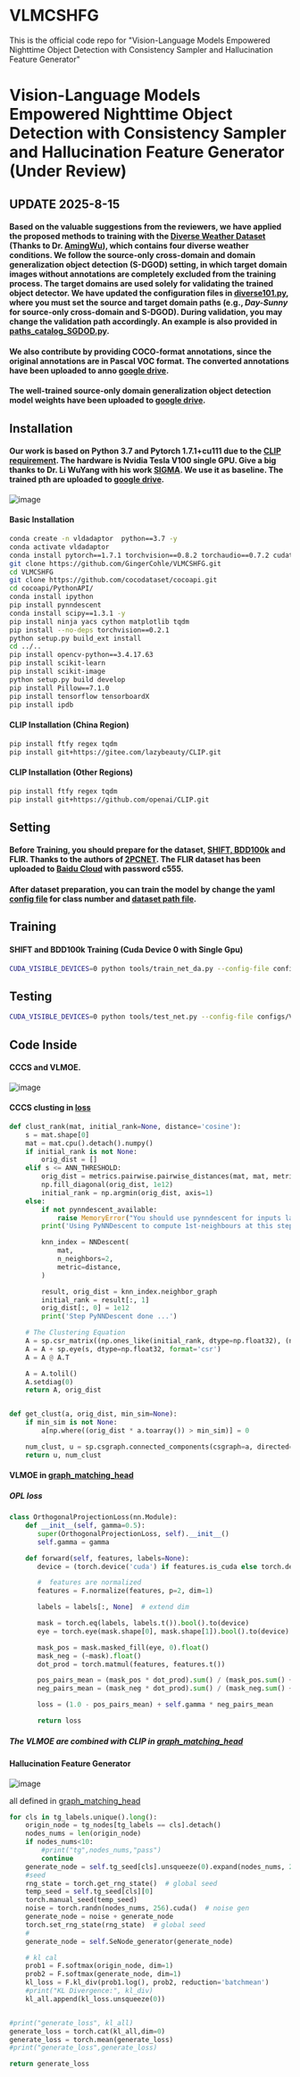 # VLMCSHFG
This is the official code repo for "Vision-Language Models Empowered Nighttime Object Detection  with Consistency Sampler and Hallucination Feature Generator"
# Vision-Language Models Empowered Nighttime Object Detection  with Consistency Sampler and Hallucination Feature Generator (Under Review)

## UPDATE 2025-8-15

#### Based on the valuable suggestions from the reviewers, we have applied the proposed methods to training with the [Diverse Weather Dataset](https://drive.google.com/drive/folders/1IIUnUrJrvFgPzU8D6KtV0CXa8k1eBV9B) (Thanks to Dr. [AmingWu](https://github.com/AmingWu)), which contains four diverse weather conditions. We follow the source-only cross-domain and domain generalization object detection (S-DGOD) setting, in which target domain images without annotations are completely excluded from the training process. The target domains are used solely for validating the trained object detector. We have updated the configuration files in [diverse101.py](https://github.com/GingerCohle/VLMCSHFG/blob/main/configs/VLMCSHFG/diverser101.yaml), where you must set the source and target domain paths (e.g., *Day-Sunny* for source-only cross-domain and S-DGOD). During validation, you may change the validation path accordingly. An example is also provided in [paths_catalog_SGDOD.py](https://github.com/GingerCohle/VLMCSHFG/blob/main/fcos_core/config/paths_catalog_SGDOD.py).

#### We also contribute by providing COCO-format annotations, since the original annotations are in Pascal VOC format. The converted annotations have been uploaded to anno [google drive](https://drive.google.com/drive/folders/10uDLhBJA7FuPl2DvMJH_42bjvbSUcgxa).

#### The well-trained source-only domain generalization object detection model weights have been uploaded to [google drive](https://drive.google.com/drive/folders/1pMiPDe1If7rssy6332jL6lu_MAzy8UXo?usp=drive_link).

## Installation

####  Our work is based on Python 3.7 and Pytorch 1.7.1+cu111 due to the  [CLIP requirement](https://github.com/openai/CLIP). The hardware is Nvidia Tesla V100 single GPU. Give a big thanks to Dr. Li WuYang with his work [SIGMA](https://github.com/CityU-AIM-Group/SIGMA). We use it as baseline. The trained pth are  uploaded to [google drive](https://drive.google.com/drive/folders/1pMiPDe1If7rssy6332jL6lu_MAzy8UXo?usp=drive_link).
![image](https://github.com/user-attachments/assets/9d9c40fc-6f68-4742-a9e1-3af3512f473c)

#### Basic Installation

```bash
conda create -n vldadaptor  python==3.7 -y
conda activate vldadaptor
conda install pytorch==1.7.1 torchvision==0.8.2 torchaudio==0.7.2 cudatoolkit=10.2 -c pytorch
git clone https://github.com/GingerCohle/VLMCSHFG.git
cd VLMCSHFG
git clone https://github.com/cocodataset/cocoapi.git
cd cocoapi/PythonAPI/
conda install ipython
pip install pynndescent
conda install scipy==1.3.1 -y
pip install ninja yacs cython matplotlib tqdm 
pip install --no-deps torchvision==0.2.1 
python setup.py build_ext install
cd ../..
pip install opencv-python==3.4.17.63
pip install scikit-learn
pip install scikit-image
python setup.py build develop
pip install Pillow==7.1.0
pip install tensorflow tensorboardX
pip install ipdb
```

#### CLIP Installation (China Region)

```bash
pip install ftfy regex tqdm
pip install git+https://gitee.com/lazybeauty/CLIP.git
```

#### CLIP Installation (Other Regions)

```bash
pip install ftfy regex tqdm
pip install git+https://github.com/openai/CLIP.git
```

## Setting

#### Before Training, you should prepare for the dataset, [SHIFT, BDD100k](https://www.dropbox.com/scl/fo/258uzp6i0dz17zsj234r6/h?rlkey=kb6brfk1oqc1ddsa3ulz8v9ei&e=1&dl=0) and FLIR. Thanks to the authors of [2PCNET](https://github.com/mecarill/2pcnet). The FLIR dataset has been uploaded to [Baidu Cloud]( https://pan.baidu.com/s/1_sjia3kP-JGs69W0AxzYoQ) with password c555.

#### After dataset preparation, you can train the model by change the yaml [config file](https://github.com/GingerCohle/VLMCSHFG/blob/main/configs/VLMCSHFG/vlmcshfg_res50_cityscapace_to_foggy.yaml#L53) for class number and [dataset path file](https://github.com/GingerCohle/VLMCSHFG/blob/main/fcos_core/config/paths_catalog.py#L99).

## Training

#### SHIFT and BDD100k Training (Cuda Device 0 with Single Gpu)

```bash
CUDA_VISIBLE_DEVICES=0 python tools/train_net_da.py --config-file configs/VLMCSHFG/vlmcshfg_res50_cityscapace_to_foggy.yaml
```

## Testing

```bash
CUDA_VISIBLE_DEVICES=0 python tools/test_net.py --config-file configs/VLMCSHFG/vlmcshfg_res50_cityscapace_to_foggy.yaml MODEL.WEIGHT $model path$
```

## Code Inside

#### CCCS and VLMOE.
![image](https://github.com/user-attachments/assets/bdf611ee-637b-40d0-92d9-dd4bd3a26f19)



#### CCCS clusting in  [loss](https://github.com/GingerCohle/VLMCSHFG/blob/main/fcos_core/modeling/rpn/fcos/loss.py) 


```python
def clust_rank(mat, initial_rank=None, distance='cosine'):
    s = mat.shape[0]
    mat = mat.cpu().detach().numpy()
    if initial_rank is not None:
        orig_dist = []
    elif s <= ANN_THRESHOLD:
        orig_dist = metrics.pairwise.pairwise_distances(mat, mat, metric=distance)
        np.fill_diagonal(orig_dist, 1e12)
        initial_rank = np.argmin(orig_dist, axis=1)
    else:
        if not pynndescent_available:
            raise MemoryError("You should use pynndescent for inputs larger than {} samples.".format(ANN_THRESHOLD))
        print('Using PyNNDescent to compute 1st-neighbours at this step ...')

        knn_index = NNDescent(
            mat,
            n_neighbors=2,
            metric=distance,
        )

        result, orig_dist = knn_index.neighbor_graph
        initial_rank = result[:, 1]
        orig_dist[:, 0] = 1e12
        print('Step PyNNDescent done ...')

    # The Clustering Equation
    A = sp.csr_matrix((np.ones_like(initial_rank, dtype=np.float32), (np.arange(0, s), initial_rank)), shape=(s, s))
    A = A + sp.eye(s, dtype=np.float32, format='csr')
    A = A @ A.T

    A = A.tolil()
    A.setdiag(0)
    return A, orig_dist


def get_clust(a, orig_dist, min_sim=None):
    if min_sim is not None:
        a[np.where((orig_dist * a.toarray()) > min_sim)] = 0

    num_clust, u = sp.csgraph.connected_components(csgraph=a, directed=True, connection='weak', return_labels=True)
    return u, num_clust
```

#### VLMOE in  [graph_matching_head](https://github.com/GingerCohle/VLMCSHFG/blob/main/fcos_core/modeling/rpn/fcos/graph_matching_head.py) 

##### OPL loss

```python
class OrthogonalProjectionLoss(nn.Module):
    def __init__(self, gamma=0.5):
       super(OrthogonalProjectionLoss, self).__init__()
       self.gamma = gamma

    def forward(self, features, labels=None):
       device = (torch.device('cuda') if features.is_cuda else torch.device('cpu'))

       #  features are normalized
       features = F.normalize(features, p=2, dim=1)

       labels = labels[:, None]  # extend dim

       mask = torch.eq(labels, labels.t()).bool().to(device)
       eye = torch.eye(mask.shape[0], mask.shape[1]).bool().to(device)

       mask_pos = mask.masked_fill(eye, 0).float()
       mask_neg = (~mask).float()
       dot_prod = torch.matmul(features, features.t())

       pos_pairs_mean = (mask_pos * dot_prod).sum() / (mask_pos.sum() + 1e-6)
       neg_pairs_mean = (mask_neg * dot_prod).sum() / (mask_neg.sum() + 1e-6)  # TODO: removed abs

       loss = (1.0 - pos_pairs_mean) + self.gamma * neg_pairs_mean

       return loss
```

##### The VLMOE are combined with CLIP in  [graph_matching_head](https://github.com/GingerCohle/VLMCSHFG/blob/main/fcos_core/modeling/rpn/fcos/graph_matching_head.py) 




#### Hallucination Feature Generator
![image](https://github.com/user-attachments/assets/2b4d6f3d-a748-4125-bb8f-ade0dd1285fc)

 all defined in [graph_matching_head](https://github.com/GingerCohle/VLMCSHFG/blob/main/fcos_core/modeling/rpn/fcos/graph_matching_head.py) 

```python
for cls in tg_labels.unique().long():
    origin_node = tg_nodes[tg_labels == cls].detach()
    nodes_nums = len(origin_node)
    if nodes_nums<10:
        #print("tg",nodes_nums,"pass")
        continue
    generate_node = self.tg_seed[cls].unsqueeze(0).expand(nodes_nums, 256)
    #seed
    rng_state = torch.get_rng_state()  # global seed
    temp_seed = self.tg_seed[cls][0]  
    torch.manual_seed(temp_seed)
    noise = torch.randn(nodes_nums, 256).cuda()  # noise gen
    generate_node = noise + generate_node
    torch.set_rng_state(rng_state)  # global seed
    #
    generate_node = self.SeNode_generator(generate_node)

    # kl cal
    prob1 = F.softmax(origin_node, dim=1)
    prob2 = F.softmax(generate_node, dim=1)
    kl_loss = F.kl_div(prob1.log(), prob2, reduction='batchmean')
    #print("KL Divergence:", kl_div)
    kl_all.append(kl_loss.unsqueeze(0))


#print("generate_loss", kl_all)
generate_loss = torch.cat(kl_all,dim=0)
generate_loss = torch.mean(generate_loss)
#print("generate_loss",generate_loss)

return generate_loss
```

